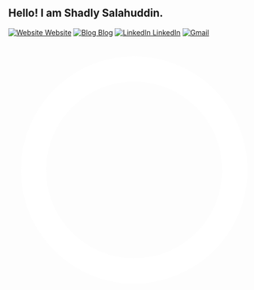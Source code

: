 ## Hello! I am Shadly Salahuddin. 

[![Website Website](https://img.shields.io/badge/%20-Website-black?color=222244&labelColor=000000&logo=github&logoColor=f5f7fe)](https://shadlyd15.github.io/)
[![Blog Blog](https://img.shields.io/badge/%20-Blog-black?color=222244&labelColor=000000&logo=jekyll&logoColor=f5f7fe)](https://shadlyd15.github.io/blog/)
[![LinkedIn LinkedIn](https://img.shields.io/badge/%20-LinkedIn-black?color=222244&labelColor=000000&logo=LinkedIn&logoColor=f5f7fe)](https://www.linkedin.com/in/shadlyd15/)
[![Gmail](https://img.shields.io/badge/%20-Send%20Mail-black?color=222244&labelColor=000000&logo=gmail&logoColor=f5f7fe)](mailto:shadlyd15@gmail.com?subject=From%20GitHub&&body=Hi,%20there.%20Found%20you%20on%20GitHub!%20Let's%20talk%20about...)

<style>
  .cool-animation {
    animation: spin 2s linear infinite;
  }

  @keyframes spin {
    from {
      transform: rotate(0deg);
    }
    to {
      transform: rotate(360deg);
    }
  }
</style>

<div class="cool-animation">
  <svg viewBox="0 0 100 100" xmlns="http://www.w3.org/2000/svg">
    <circle cx="50" cy="50" r="40" stroke="#ffffff" stroke-width="10" fill="none"/>
  </svg>
</div>
